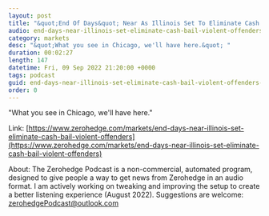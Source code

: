 ```yaml
---
layout: post
title: "&quot;End Of Days&quot; Near As Illinois Set To Eliminate Cash Bail For Violent Offenders"
audio: end-days-near-illinois-set-eliminate-cash-bail-violent-offenders-0
category: markets
desc: "&quot;What you see in Chicago, we'll have here.&quot; "
duration: 00:02:27
length: 147
datetime: Fri, 09 Sep 2022 21:20:00 +0000
tags: podcast
guid: end-days-near-illinois-set-eliminate-cash-bail-violent-offenders-0
order: 0
---
```

&quot;What you see in Chicago, we'll have here.&quot; 

Link: [https://www.zerohedge.com/markets/end-days-near-illinois-set-eliminate-cash-bail-violent-offenders](https://www.zerohedge.com/markets/end-days-near-illinois-set-eliminate-cash-bail-violent-offenders)

About: The Zerohedge Podcast is a non-commercial, automated program, designed to give people a way to get news from Zerohedge in an audio format.  I am actively working on tweaking and improving the setup to create a better listening experience (August 2022).  Suggestions are welcome: [zerohedgePodcast@outlook.com](mailto:zerohedgePodcast@outlook.com)